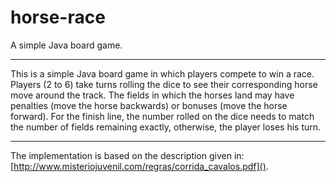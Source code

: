 horse-race
=============

A simple Java board game.

---

This is a simple Java board game in which players compete to win a race. Players (2 to 6) take turns rolling the dice to see their corresponding horse move around the track. The fields in which the horses land may have penalties (move the horse backwards) or bonuses (move the horse forward). For the finish line, the number rolled on the dice needs to match the number of fields remaining exactly, otherwise, the player loses his turn.


---
The implementation is based on the description given in: [http://www.misteriojuvenil.com/regras/corrida_cavalos.pdf]().
